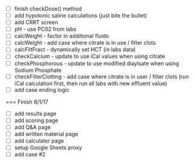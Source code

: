 - [  ] finish checkDose() method
- [  ] add hypotonic saline calculations (just bite the bullet)
- [  ] add CRRT screen
- [  ] pH - use PC02 from labs
- [  ] calcWeight - factor in additional fluids
- [  ] calcWeight - add case where citrate is in use / filter clots
- [  ] calcFiltFract - dynamically set HCT (in labs data)
- [  ] checkCalcium - update to use iCal values when using citrate
- [  ] checkPhosphorous - update to use modified diaylsate when using Sodium Phosphate
- [  ] checkFilterClotting - add case where citrate is in user / filter clots (run iCal calculation first, then run all labs with new effluent value)
- [  ] add case ending logic

=== Finish 8/1/17

- [  ] add results page 
- [  ] add scoring page
- [  ] add Q&A page
- [  ] add written material page
- [  ] add calculater page
- [  ] setup Google Sheets proxy
- [  ] add case #2
